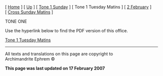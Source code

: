 \[ [Home](index.md) \] \[ [Up](annotated_translations.md) \]
\[ [Tone 1 Sunday](tone_1_sunday.md) \] \[ Tone 1 Tuesday Matins \]
\[ [2 February](2_february1.md) \]
\[ [Cross Sunday Matins](Cross%20Sunday%20Matins.md) \]

TONE ONE

Use the hyperlink below to find the PDF version of this office.

[Tone 1 Tuesday Matins](Tue01mc.pdf)

-----

All texts and translations on this page are copyright to  
Archimandrite Ephrem ©

**This page was last updated on 17 February 2007**

